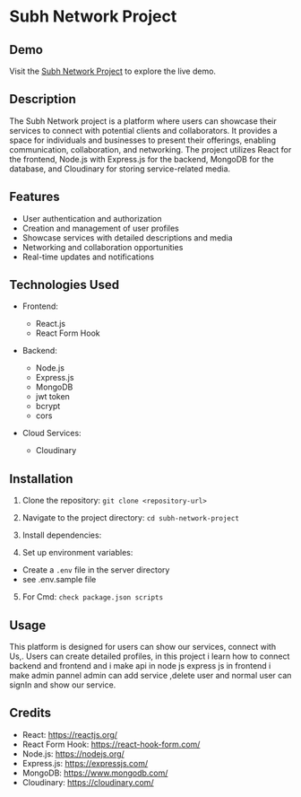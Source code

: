 # Subh Network Project

## Demo
Visit the [Subh Network Project](https://mern-subh-network-project.onrender.com/) to explore the live demo.

## Description
The Subh Network project is a platform where users can showcase their services to connect with potential clients and collaborators. It provides a space for individuals and businesses to present their offerings, enabling communication, collaboration, and networking. The project utilizes React for the frontend, Node.js with Express.js for the backend, MongoDB for the database, and Cloudinary for storing service-related media.

## Features
- User authentication and authorization
- Creation and management of user profiles
- Showcase services with detailed descriptions and media
- Networking and collaboration opportunities
- Real-time updates and notifications

## Technologies Used
- Frontend:
  - React.js
  - React Form Hook
  
- Backend:
  - Node.js
  - Express.js
  - MongoDB
  - jwt token
  - bcrypt
  - cors

- Cloud Services:
  - Cloudinary

## Installation
1. Clone the repository: `git clone <repository-url>`
2. Navigate to the project directory: `cd subh-network-project`
3. Install dependencies:

4. Set up environment variables:
- Create a `.env` file in the server directory
- see .env.sample file 
5. For Cmd: `check package.json scripts`

## Usage
This platform is designed for users can show our services, connect with Us,. Users can create detailed profiles, in this project i learn how to connect backend and frontend 
and i make api in node js express js 
in frontend i make admin pannel admin can add service ,delete user and normal user can signIn and show our service.

## Credits
- React: https://reactjs.org/
- React Form Hook: https://react-hook-form.com/
- Node.js: https://nodejs.org/
- Express.js: https://expressjs.com/
- MongoDB: https://www.mongodb.com/
- Cloudinary: https://cloudinary.com/
